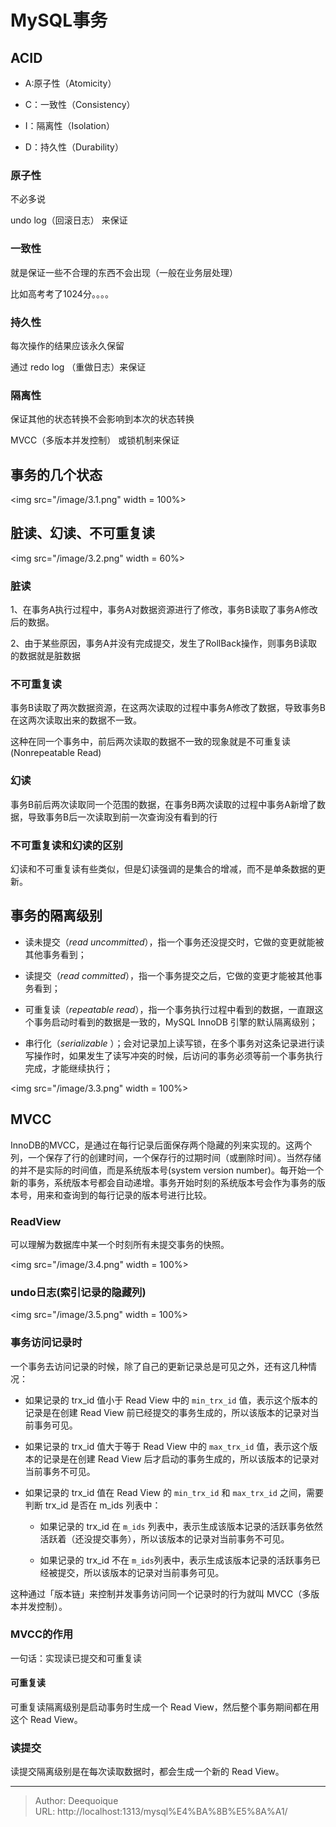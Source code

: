 # MySQL事务

## ACID

- A:原子性（Atomicity）
    
- C：一致性（Consistency）
    
- I：隔离性（Isolation）
    
- D：持久性（Durability）
    

### 原子性

不必多说

undo log（回滚日志） 来保证

### 一致性

就是保证一些不合理的东西不会出现（一般在业务层处理）

比如高考考了1024分。。。。

### 持久性

每次操作的结果应该永久保留

通过 redo log （重做日志）来保证

### 隔离性

保证其他的状态转换不会影响到本次的状态转换

MVCC（多版本并发控制） 或锁机制来保证

## 事务的几个状态

&lt;img src=&#34;/image/3.1.png&#34; width = 100%&gt;

## 脏读、幻读、不可重复读

&lt;img src=&#34;/image/3.2.png&#34; width = 60%&gt;

### 脏读

1、在事务A执行过程中，事务A对数据资源进行了修改，事务B读取了事务A修改后的数据。

2、由于某些原因，事务A并没有完成提交，发生了RollBack操作，则事务B读取的数据就是脏数据

### 不可重复读

事务B读取了两次数据资源，在这两次读取的过程中事务A修改了数据，导致事务B在这两次读取出来的数据不一致。

这种在同一个事务中，前后两次读取的数据不一致的现象就是不可重复读(Nonrepeatable Read)

### 幻读

事务B前后两次读取同一个范围的数据，在事务B两次读取的过程中事务A新增了数据，导致事务B后一次读取到前一次查询没有看到的行

### 不可重复读和幻读的区别

幻读和不可重复读有些类似，但是幻读强调的是集合的增减，而不是单条数据的更新。

## 事务的隔离级别

- 读未提交（_read uncommitted_），指一个事务还没提交时，它做的变更就能被其他事务看到；
    
- 读提交（_read committed_），指一个事务提交之后，它做的变更才能被其他事务看到；
    
- 可重复读（_repeatable read_），指一个事务执行过程中看到的数据，一直跟这个事务启动时看到的数据是一致的，MySQL InnoDB 引擎的默认隔离级别；
    
- 串行化（_serializable_ ）；会对记录加上读写锁，在多个事务对这条记录进行读写操作时，如果发生了读写冲突的时候，后访问的事务必须等前一个事务执行完成，才能继续执行；
    
&lt;img src=&#34;/image/3.3.png&#34; width = 100%&gt;

## MVCC

InnoDB的MVCC，是通过在每行记录后面保存两个隐藏的列来实现的。这两个列，一个保存了行的创建时间，一个保存行的过期时间（或删除时间）。当然存储的并不是实际的时间值，而是系统版本号(system version number)。每开始一个新的事务，系统版本号都会自动递增。事务开始时刻的系统版本号会作为事务的版本号，用来和查询到的每行记录的版本号进行比较。

### ReadView

可以理解为数据库中某一个时刻所有未提交事务的快照。

&lt;img src=&#34;/image/3.4.png&#34; width = 100%&gt;


### undo日志(索引记录的隐藏列)

&lt;img src=&#34;/image/3.5.png&#34; width = 100%&gt;


### 事务访问记录时

一个事务去访问记录的时候，除了自己的更新记录总是可见之外，还有这几种情况：

- 如果记录的 trx_id 值小于 Read View 中的 `min_trx_id` 值，表示这个版本的记录是在创建 Read View 前已经提交的事务生成的，所以该版本的记录对当前事务可见。
    
- 如果记录的 trx_id 值大于等于 Read View 中的 `max_trx_id` 值，表示这个版本的记录是在创建 Read View 后才启动的事务生成的，所以该版本的记录对当前事务不可见。
    
- 如果记录的 trx_id 值在 Read View 的 `min_trx_id` 和 `max_trx_id` 之间，需要判断 trx_id 是否在 m_ids 列表中：
    
    - 如果记录的 trx_id 在 `m_ids` 列表中，表示生成该版本记录的活跃事务依然活跃着（还没提交事务），所以该版本的记录对当前事务不可见。
        
    - 如果记录的 trx_id 不在 `m_ids`列表中，表示生成该版本记录的活跃事务已经被提交，所以该版本的记录对当前事务可见。
        

这种通过「版本链」来控制并发事务访问同一个记录时的行为就叫 MVCC（多版本并发控制）。

### MVCC的作用

一句话：实现读已提交和可重复读

#### 可重复读

可重复读隔离级别是启动事务时生成一个 Read View，然后整个事务期间都在用这个 Read View。

### 读提交

读提交隔离级别是在每次读取数据时，都会生成一个新的 Read View。

---

> Author: Deequoique  
> URL: http://localhost:1313/mysql%E4%BA%8B%E5%8A%A1/  

